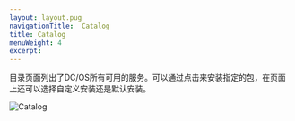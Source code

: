 ```yaml
---
layout: layout.pug
navigationTitle:  Catalog
title: Catalog
menuWeight: 4
excerpt:
---
```


目录页面列出了DC/OS所有可用的服务。可以通过点击来安装指定的包，在页面上还可以选择自定义安装还是默认安装。

![Catalog](/1.10/img/catalog-ee.png)
